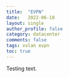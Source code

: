 ```yaml
---
title:  "EVPN"
date:   2022-06-18
layout: single
author_profile: false
category: datacenter
comments: false
tags: vxlan evpn
toc: true
---
```


Testing text.